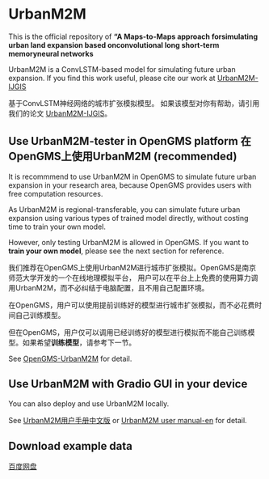 # UrbanM2M

This is the official repository of 
**“A Maps-to-Maps approach forsimulating urban land expansion based onconvolutional long short-term memoryneural networks**

UrbanM2M is a ConvLSTM-based model for simulating future urban expansion.
If you find this work useful, please cite our work at [UrbanM2M-IJGIS](https://www.tandfonline.com/doi/full/10.1080/13658816.2023.2298296)

基于ConvLSTM神经网络的城市扩张模拟模型。
如果该模型对你有帮助，请引用我们的论文 [UrbanM2M-IJGIS](https://www.tandfonline.com/doi/full/10.1080/13658816.2023.2298296)。



## Use UrbanM2M-tester in OpenGMS platform 在OpenGMS上使用UrbanM2M (recommended)
It is recommmend to use UrbanM2M in OpenGMS to simulate future urban expansion in your research area,
because OpenGMS provides users with free computation resources.


As UrbanM2M is regional-transferable, 
you can simulate future urban expansion using various types of trained model directly,
without costing time to train your own model.

However, only testing UrbanM2M is allowed in OpenGMS. 
If you want to **train your own model**, please see the next section for reference.

我们推荐在OpenGMS上使用UrbanM2M进行城市扩张模拟。OpenGMS是南京师范大学开发的一个在线地理模拟平台，
用户可以在平台上上免费的使用算力调用UrbanM2M，而不必纠结于电脑配置，且不用自己配置环境。

在OpenGMS，用户可以使用提前训练好的模型进行城市扩张模拟，而不必花费时间自己训练模型。

但在OpenGMS，用户仅可以调用已经训练好的模型进行模拟而不能自己训练模型。如果希望**训练模型**，请参考下一节。

See [OpenGMS-UrbanM2M](https://geomodeling.njnu.edu.cn/modelItem/413abfee-d4a5-4272-bee9-5a1f8cd94fcf) for detail.

## Use UrbanM2M with Gradio GUI in your device 

You can also deploy and use UrbanM2M locally.

See [UrbanM2M用户手册中文版](https://github.com/kwtk86/UrbanM2M/blob/main/UrbanM2M-%E7%94%A8%E6%88%B7%E6%89%8B%E5%86%8Cv1.pdf) or [UrbanM2M user manual-en]() for detail.


## Download example data 

[百度网盘](https://pan.baidu.com/s/17Rj-qi28VVWd3HTqhqwheQ?pwd=81g9)

